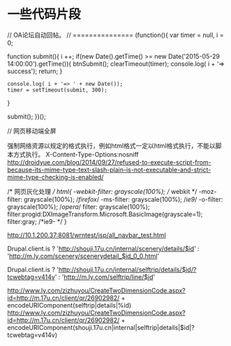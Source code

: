 # 一些代码片段

// OA论坛自动回帖。
// ===============
(function(){
  var timer = null,
      i = 0;

  function submit(){
    i ++;
    if(new Date().getTime() >= new Date('2015-05-29 14:00:00').getTime()){
      btnSubmit();
      clearTimeout(timer);
      console.log( i + '=> success');
      return;
    }

    console.log( i + '=> ' + new Date());
    timer = setTimeout(submit, 300);
  }

  submit();
})();



// 网页移动端全屏
<!-- UC强制全屏 -->
<meta name="full-screen" content="yes" />
<!-- QQ强制全屏 -->
<meta name="x5-fullscreen" content="true" />
<!-- UC应用模式 -->
<meta name="browsermode" content="application" />
<!-- QQ应用模式 -->


<!-- 允许二次分享 -->
<script type="text/javascript" src="http://js.40017.cn/cn/min/??/touch/app/pub/public/share.js?v=2015031701"></script>
<div style="display: none;">
    <input type="hidden" name="tcshareurl" id="tcshareurl" value="http://www.ly.com/zhuanti/saleseckill-zhejiang/" />
    <input type="hidden" name="tcshareimg" id="tcshareimg" value="http://img1.40017.cn/cn/sl/zzy_zhuanti/djp2015052201/share.jpg" />
    <input type="hidden" name="tcsharetext" id="tcsharetext" value="每日抢爆款，周边游酒+景特价套餐每日开秒，低至1折，限时限量等你来抢！ http://www.ly.com/zhuanti/saleseckill-zhejiang/" />
    <input type="hidden" name="tcDesc" value="每日抢爆款，周边游酒+景特价套餐每日开秒，低至1折，限时限量等你来抢！ http://www.ly.com/zhuanti/saleseckill-zhejiang/" />
</div>



强制网络资源以规定的格式执行，例如html格式一定以html格式执行，不能以脚本方式执行。
X-Content-Type-Options:nosniff
http://droidyue.com/blog/2014/09/27/refused-to-execute-script-from-because-its-mime-type-text-slash-plain-is-not-executable-and-strict-mime-type-checking-is-enabled/

/* 网页灰化处理 */
html{
  -webkit-filter: grayscale(100%); /* webkit */
  -moz-filter: grayscale(100%); /*firefox*/
  -ms-filter: grayscale(100%); /*ie9*/
  -o-filter: grayscale(100%); /*opera*/
  filter: grayscale(100%);
  filter:progid:DXImageTransform.Microsoft.BasicImage(grayscale=1);
  filter:gray; /*ie9- */
}


<!-- 无线HB调用 -->
http://10.1.200.37:8081/wrntest/jsp/all_navbar_test.html


<!-- 景区链接格式 -->
Drupal.client.is ? 'http://shouji.17u.cn/internal/scenery/details/$id' : 'http://m.ly.com/scenery/scenerydetail_$id_0_0.html'
<!-- 自助游链接格式 -->
Drupal.client.is ? 'http://shouji.17u.cn/internal/selftrip/details/$id/?tcwebtag=v414v' : 'http://m.ly.com/selftrip/line/$id'

<!-- 扫描地址 -->
http://www.ly.com/zizhuyou/CreateTwoDimensionCode.aspx?id=http://m.17u.cn/client/qr/26902982/ + encodeURIComponent(selftrip|details|%id)
http://www.ly.com/zizhuyou/CreateTwoDimensionCode.aspx?id=http://m.17u.cn/client/qr/26902982/ + encodeURIComponent(shouji.17u.cn|internal|selftrip|details|$id|?tcwebtag=v414v)
